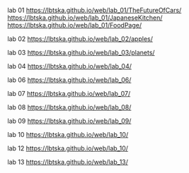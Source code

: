 lab 01 
https://lbtska.github.io/web/lab_01/TheFutureOfCars/
https://lbtska.github.io/web/lab_01/JapaneseKitchen/
https://lbtska.github.io/web/lab_01/FoodPage/

lab 02
https://lbtska.github.io/web/lab_02/apples/

lab 03
https://lbtska.github.io/web/lab_03/planets/

lab 04
https://lbtska.github.io/web/lab_04/

lab 06
https://lbtska.github.io/web/lab_06/

lab 07
https://lbtska.github.io/web/lab_07/

lab 08
https://lbtska.github.io/web/lab_08/

lab 09
https://lbtska.github.io/web/lab_09/

lab 10
https://lbtska.github.io/web/lab_10/

lab 12
https://lbtska.github.io/web/lab_10/

lab 13
https://lbtska.github.io/web/lab_13/
